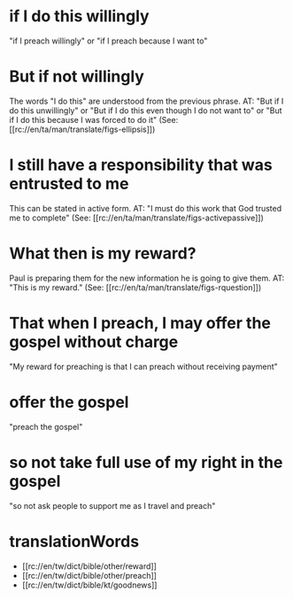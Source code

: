 # if I do this willingly

"if I preach willingly" or "if I preach because I want to"

# But if not willingly

The words "I do this" are understood from the previous phrase. AT: "But if I do this unwillingly" or "But if I do this even though I do not want to" or "But if I do this because I was forced to do it" (See: [[rc://en/ta/man/translate/figs-ellipsis]])

# I still have a responsibility that was entrusted to me

This can be stated in active form. AT: "I must do this work that God trusted me to complete" (See: [[rc://en/ta/man/translate/figs-activepassive]])

# What then is my reward?

Paul is preparing them for the new information he is going to give them. AT: "This is my reward." (See: [[rc://en/ta/man/translate/figs-rquestion]])

# That when I preach, I may offer the gospel without charge

"My reward for preaching is that I can preach without receiving payment"

# offer the gospel

"preach the gospel"

# so not take full use of my right in the gospel

"so not ask people to support me as I travel and preach"

# translationWords

* [[rc://en/tw/dict/bible/other/reward]]
* [[rc://en/tw/dict/bible/other/preach]]
* [[rc://en/tw/dict/bible/kt/goodnews]]